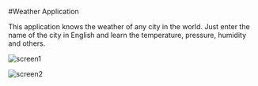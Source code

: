 #Weather Application

This application knows the weather of any city in the world.
Just enter the name of the city in English and learn the temperature, pressure, humidity and others.


![screen1](https://i.imgur.com/hiAupSu.png)


![screen2](https://i.imgur.com/wncpdeE.jpg)
